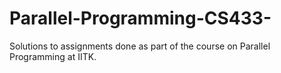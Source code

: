 # Parallel-Programming-CS433-
Solutions to assignments done as part of the course on Parallel Programming at IITK.
